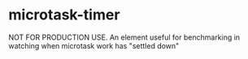 microtask-timer
===============

NOT FOR PRODUCTION USE. An element useful for benchmarking in watching when microtask work has "settled down"
